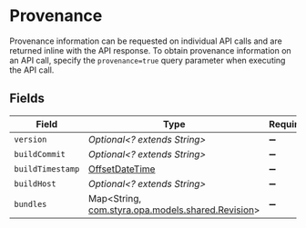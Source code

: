 # Provenance

Provenance information can be requested on individual API calls and are returned inline with the API response. To obtain provenance information on an API call, specify the `provenance=true` query parameter when executing the API call.


## Fields

| Field                                                                                     | Type                                                                                      | Required                                                                                  | Description                                                                               |
| ----------------------------------------------------------------------------------------- | ----------------------------------------------------------------------------------------- | ----------------------------------------------------------------------------------------- | ----------------------------------------------------------------------------------------- |
| `version`                                                                                 | *Optional<? extends String>*                                                              | :heavy_minus_sign:                                                                        | N/A                                                                                       |
| `buildCommit`                                                                             | *Optional<? extends String>*                                                              | :heavy_minus_sign:                                                                        | N/A                                                                                       |
| `buildTimestamp`                                                                          | [OffsetDateTime](https://docs.oracle.com/javase/8/docs/api/java/time/OffsetDateTime.html) | :heavy_minus_sign:                                                                        | N/A                                                                                       |
| `buildHost`                                                                               | *Optional<? extends String>*                                                              | :heavy_minus_sign:                                                                        | N/A                                                                                       |
| `bundles`                                                                                 | Map<String, [com.styra.opa.models.shared.Revision](../../models/shared/Revision.md)>      | :heavy_minus_sign:                                                                        | N/A                                                                                       |
